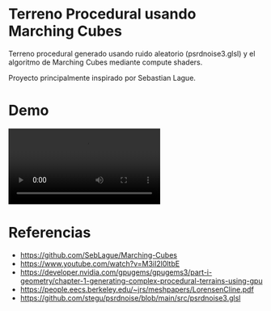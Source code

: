 # Terreno Procedural usando Marching Cubes
Terreno procedural generado usando ruido aleatorio (psrdnoise3.glsl) y el algoritmo de Marching Cubes mediante compute shaders.

Proyecto principalmente inspirado por Sebastian Lague.

# Demo
![](gpu.mp4)

# Referencias
- https://github.com/SebLague/Marching-Cubes
- https://www.youtube.com/watch?v=M3iI2l0ltbE
- https://developer.nvidia.com/gpugems/gpugems3/part-i-geometry/chapter-1-generating-complex-procedural-terrains-using-gpu
- https://people.eecs.berkeley.edu/~jrs/meshpapers/LorensenCline.pdf
- https://github.com/stegu/psrdnoise/blob/main/src/psrdnoise3.glsl
